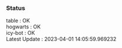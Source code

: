 ### Status


table : OK  
hogwarts : OK  
icy-bot : OK  
Latest Update : 2023-04-01 14:05:59.969232

